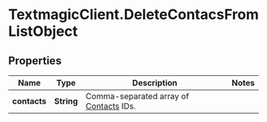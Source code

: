 # TextmagicClient.DeleteContacsFromListObject

## Properties
Name | Type | Description | Notes
------------ | ------------- | ------------- | -------------
**contacts** | **String** | Comma-separated array of [Contacts](/docs/api/contacts/) IDs.  | 


